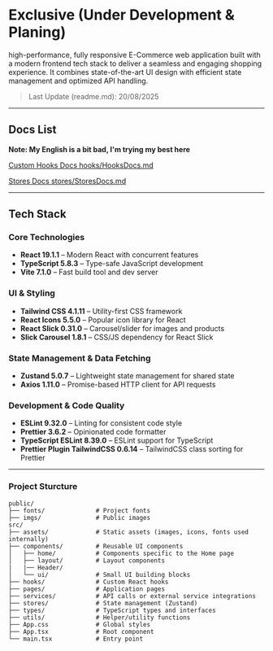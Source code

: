 # Exclusive (Under Development & Planing)

high-performance, fully responsive E-Commerce web application built with a modern frontend tech stack to deliver a seamless and engaging shopping experience.
It combines state-of-the-art UI design with efficient state management and optimized API handling.

> Last Update (readme.md): 20/08/2025

---

## Docs List

**Note: My English is a bit bad, I'm trying my best here**

[Custom Hooks Docs hooks/HooksDocs.md](./src/hooks/HooksDocs.md)

[Stores Docs stores/StoresDocs.md](./src/stores/StoresDocs.md)

---

## Tech Stack

### **Core Technologies**

- **React 19.1.1** – Modern React with concurrent features
- **TypeScript 5.8.3** – Type-safe JavaScript development
- **Vite 7.1.0** – Fast build tool and dev server

### **UI & Styling**

- **Tailwind CSS 4.1.11** – Utility-first CSS framework
- **React Icons 5.5.0** – Popular icon library for React
- **React Slick 0.31.0** – Carousel/slider for images and products
- **Slick Carousel 1.8.1** – CSS/JS dependency for React Slick

### **State Management & Data Fetching**

- **Zustand 5.0.7** – Lightweight state management for shared state
- **Axios 1.11.0** – Promise-based HTTP client for API requests

### **Development & Code Quality**

- **ESLint 9.32.0** – Linting for consistent code style
- **Prettier 3.6.2** – Opinionated code formatter
- **TypeScript ESLint 8.39.0** – ESLint support for TypeScript
- **Prettier Plugin TailwindCSS 0.6.14** – TailwindCSS class sorting for Prettier

---

### **Project Sturcture**

```
public/
├── fonts/              # Project fonts
├── imgs/               # Public images
src/
├── assets/             # Static assets (images, icons, fonts used internally)
├── components/         # Reusable UI components
│   ├── home/           # Components specific to the Home page
│   ├── layout/         # Layout components
|   |── Header/
│   └── ui/             # Small UI building blocks
├── hooks/              # Custom React hooks
├── pages/              # Application pages
├── services/           # API calls or external service integrations
├── stores/             # State management (Zustand)
├── types/              # TypeScript types and interfaces
├── utils/              # Helper/utility functions
├── App.css             # Global styles
├── App.tsx             # Root component
└── main.tsx            # Entry point

```
